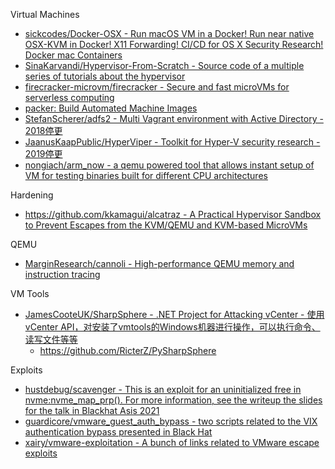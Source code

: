 Virtual Machines

* [sickcodes/Docker-OSX - Run macOS VM in a Docker! Run near native OSX-KVM in Docker! X11 Forwarding! CI/CD for OS X Security Research! Docker mac Containers](https://github.com/sickcodes/Docker-OSX)
* [SinaKarvandi/Hypervisor-From-Scratch - Source code of a multiple series of tutorials about the hypervisor](https://github.com/SinaKarvandi/Hypervisor-From-Scratch)
* [firecracker-microvm/firecracker - Secure and fast microVMs for serverless computing](https://github.com/firecracker-microvm/firecracker)
* [packer: Build Automated Machine Images](https://www.packer.io)
* [StefanScherer/adfs2 - Multi Vagrant environment with Active Directory - 2018停更](https://github.com/StefanScherer/adfs2)
* [JaanusKaapPublic/HyperViper - Toolkit for Hyper-V security research - 2019停更](https://github.com/JaanusKaapPublic/HyperViper)
* [nongiach/arm_now - a qemu powered tool that allows instant setup of VM for testing binaries built for different CPU architectures](https://github.com/nongiach/arm_now)

Hardening

* [https://github.com/kkamagui/alcatraz - A Practical Hypervisor Sandbox to Prevent Escapes from the KVM/QEMU and KVM-based MicroVMs](https://github.com/kkamagui/alcatraz)

QEMU

* [MarginResearch/cannoli - High-performance QEMU memory and instruction tracing](https://github.com/MarginResearch/cannoli)

VM Tools

* [JamesCooteUK/SharpSphere - .NET Project for Attacking vCenter - 使用 vCenter API，对安装了vmtools的Windows机器进行操作，可以执行命令、读写文件等等](https://github.com/JamesCooteUK/SharpSphere)
  * https://github.com/RicterZ/PySharpSphere

Exploits

* [hustdebug/scavenger - This is an exploit for an uninitialized free in nvme:nvme_map_prp(). For more information, see the writeup the slides for the talk in Blackhat Asis 2021](https://github.com/hustdebug/scavenger)
* [guardicore/vmware_guest_auth_bypass - two scripts related to the VIX authentication bypass presented in Black Hat](https://github.com/guardicore/vmware_guest_auth_bypass)
* [xairy/vmware-exploitation - A bunch of links related to VMware escape exploits](https://github.com/xairy/vmware-exploitation)